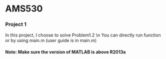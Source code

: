 # AMS530
### Project 1
In this project, I choose to solve Problem1.2
\n You can directly run function or by using main.m (user guide is in main.m)

#### Note: Make sure the version of MATLAB is above R2013a
